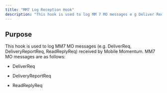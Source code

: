 ```yaml
---
title: "MM7 Log Reception Hook"
description: "This hook is used to log MM 7 MO messages e g Deliver Req Delivery Report Req Read Reply Req received by Mobile Momentum MM 7 MO messages are as follows Deliver Req Delivery Report Req Read Reply Req..."
---
```



## <a name="MM7LogReceptionHook.purpose"></a> Purpose

This hook is used to log MM7 MO messages (e.g. DeliverReq, DeliveryReportReq, ReadReplyReq) received by Mobile Momentum. MM7 MO messages are as follows:

*   DeliverReq

*   DeliveryReportReq

*   ReadReplyReq